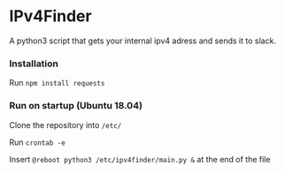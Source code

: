 
# IPv4Finder

A python3 script that gets your internal ipv4 adress and sends it to slack.



### Installation

Run ```npm install requests```
### Run on startup (Ubuntu 18.04)

Clone the repository into ```/etc/```

Run ```crontab -e```

Insert ```@reboot python3 /etc/ipv4finder/main.py &``` at the end of the file




